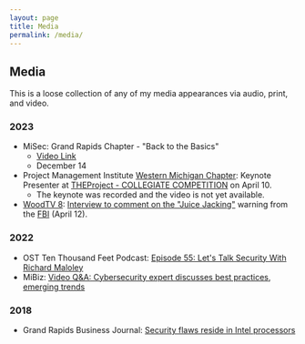 ```yaml
---
layout: page
title: Media
permalink: /media/
---
```

## Media

This is a loose collection of any of my media appearances via audio, print, and video. 

### 2023

- MiSec: Grand Rapids Chapter - "Back to the Basics"
  - [Video Link](https://www.youtube.com/watch?app=desktop&v=EzIZg8ZXptc)
  - December 14
- Project Management Institute [Western Michigan Chapter](https://wmpmi.org/): Keynote Presenter at [THEProject - COLLEGIATE COMPETITION](https://wmpmi.org/the-project-collegiate-competition) on April 10.
  - The keynote was recorded and the video is not yet available.
- [WoodTV 8](https://www.woodtv.com/): [Interview to comment on the "Juice Jacking"](https://www.woodtv.com/news/kent-county/juice-jacking-dont-use-charging-stations-at-airports-fbi-warns/) warning from the [FBI](https://www.fbi.gov/contact-us/field-offices/portland/news/press-releases/oregon-fbi-tech-tuesday-building-a-digital-defense-against-juice-jacking) (April 12).

### 2022

- OST Ten Thousand Feet Podcast: [Episode 55: Let's Talk Security With Richard Maloley](https://www.ostusa.com/podcast/episode-55-lets-talk-security-with-richard-maloley/)
- MiBiz: [Video Q&A: Cybersecurity expert discusses best practices, emerging trends
](https://mibiz.com/sections/small-business/q-a-cybersecurity-expert-discusses-best-practices-emerging-trends)

### 2018

- Grand Rapids Business Journal: [Security flaws reside in Intel processors](https://grbj.com/news/security-flaws-reside-in-intel-processors/)
